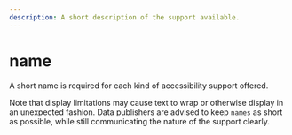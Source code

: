 ```yaml
---
description: A short description of the support available.
---
```


# name

A short name is required for each kind of accessibility support offered. 

Note that display limitations may cause text to wrap or otherwise display in an unexpected fashion. Data publishers are advised to keep `names` as short as possible, while still communicating the nature of the support clearly.

